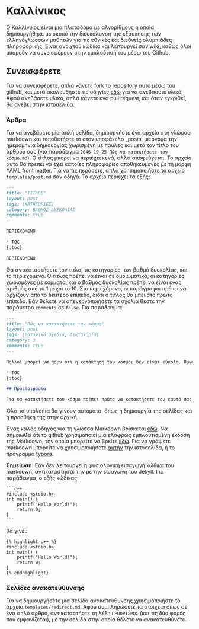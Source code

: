 # Καλλίνικος

Ο [Καλλίνικος](https://kallinikos.github.io) είναι μια πλατφόρμα με αλγορίθμους η οποία δημιουργήθηκε με σκοπό την διευκόλυνση της εξάσκησης των ελληνόγλωσσων μαθητών για τις εθνικές και διεθνείς ολυμπιάδες πληροφορικής. Είναι ανοιχτού κώδικα και λειτουργεί σαν wiki, καθώς όλοι μπορούν να συνεισφέρουν στην εμπλούτισή του μέσω του Github.

## Συνεισφέρετε

Για να συνεισφέρετε, απλά κάνετε fork το repository αυτό μέσω του github, και μετά ακολουθήστε τις οδηγίες [εδώ](http://rogerdudler.github.io/git-guide/) για να ανεβάσετε υλικό. Αφού ανεβάσετε υλικό, απλά κάνετε ένα pull request, και όταν εγκριθεί, θα ανέβει στην ιστοσελίδα.

### Άρθρα

Για να ανεβάσετε μία απλή σελίδα, δημιουργήστε ένα αρχείο στη γλώσσα markdown και τοποθετήστε το στον υποφάκελο _posts, με όνομα την ημερομηνία δημιουργίας χωρισμένη με παύλες και μετά τον τίτλο του άρθρου σας (για παράδειγμα `2046-10-25-Πώς-να-κατακτήσετε-τον-κόσμο.md`). Ο τίτλος μπορεί να περιέχει κενά, αλλά αποφεύγεται. Το αρχείο αυτό θα πρέπει να έχει κάποιες πληροφορίες αποθηκευμένες με τη μορφή YAML front matter. Για να τις περάσετε, απλά χρησιμοποιήστε το αρχείο `templates/post.md` σαν οδηγό. Το αρχείο περιέχει τα εξής:

```markdown
---
title: "ΤΙΤΛΟΣ"
layout: post
tags: [ΚΑΤΗΓΟΡΙΕΣ]
category: ΒΑΘΜΟΣ ΔΥΣΚΟΛΙΑΣ
comments: true
---

ΠΕΡΙΕΧΟΜΕΝΟ

* TOC
{:toc}

ΠΕΡΙΕΧΟΜΕΝΟ
```

Θα αντικαταστήσετε τον τίτλο, τις κατηγορίες, τον βαθμό δυσκολίας, και το περιεχόμενο. Ο τίτλος πρέπει να είναι σε ομοιωματικά, οι κατηγορίες χωρισμένες με κόμματα, και ο βαθμός δυσκολίας πρέπει να είναι ένας αριθμός από το 1 μέχρι το 10. Στο περιεχόμενο, οι παράγραφοι πρέπει να αρχίζουν από το δεύτερο επίπεδο, διότι ο τίτλος θα μπει στο πρώτο επίπεδο. Εάν θέλετε να απενεργοποιήσετε τα σχόλια θέστε την παράμετρο `comments` σε `false`. Για παράδειγμα:

```markdown
---
title: "Πώς να κατακτήσετε τον κόσμο"
layout: post
tags: [Σατανικά σχέδια, Δικτατορία]
category: 3
comments: true
---

Πολλοί μπορεί να πουν ότι η κατάκτηση του κόσμου δεν είναι εύκολη. Όμως, με αυτόν τον οδηγό, θα καταφέρετε σύντομα να γίνετε ο/η απόλυτος/η κυρίαρχος του κόσμου.

* TOC
{:toc}

## Προετοιμασία

Για να κατακτήσετε τον κόσμο πρέπει πρώτα να κατακτήσετε τον εαυτό σας.
```

Όλα τα υπόλοιπα θα γίνουν αυτόματα, όπως η δημιουργία της σελίδας και η προσθήκη της στην αρχική.

Ένας καλός οδηγός για τη γλώσσα Markdown βρίσκεται [εδώ](https://daringfireball.net/projects/markdown/syntax). Να σημειωθεί ότι το github χρησιμοποιεί μια ελαφρώς εμπλουτισμένη έκδοση της Markdown, την οποία μπορείτε να βρείτε [εδώ](https://guides.github.com/features/mastering-markdown/). Για να γράψετε markdown μπορείτε να χρησιμοποιήσετε [αυτήν](https://jbt.github.io/markdown-editor/) την ιστοσελίδα, ή το πρόγραμμα [typora](https://typora.io).

**Σημείωση:** Εάν δεν λειτουργεί η φυσιολογική εισαγωγή κώδικα του markdown, αντικαταστήστε την με την εισαγωγή του Jekyll. Για παράδειγμα, ο εξής κώδικας:

```
​```c++
#include <stdio.h>
int main() {
    printf("Hello World!");
    return 0;
}
​```
```

θα γίνει:

```
{% highlight c++ %}
#include <stdio.h>
int main() {
    printf("Hello World!");
    return 0;
}
{% endhighlight}
```



### Σελίδες ανακατεύθυνσης

Για να δημιουργήσετε μια σελίδα ανακατεύθυνσης χρησιμοποιήστε το αρχείο `templates/redirect.md`. Αφού συμπληρώσετε τα στοιχεία όπως σε ένα απλό άρθρο, αντικαταστήστε τη λέξη `ΠΡΟΟΡΙΣΜΟΣ` (και τις δύο φορές που εμφανίζεται), με την σελίδα στην οποία θέλετε να ανακατευθύνετε.
